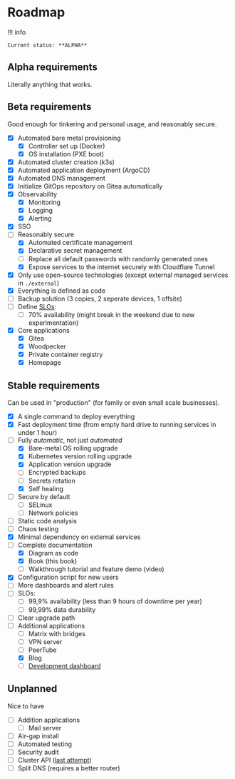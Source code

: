 # Roadmap

!!! info

    Current status: **ALPHA**

## Alpha requirements

Literally anything that works.

## Beta requirements

Good enough for tinkering and personal usage, and reasonably secure.

- [x] Automated bare metal provisioning
    - [x] Controller set up (Docker)
    - [x] OS installation (PXE boot)
- [x] Automated cluster creation (k3s)
- [x] Automated application deployment (ArgoCD)
- [x] Automated DNS management
- [x] Initialize GitOps repository on Gitea automatically
- [x] Observability
    - [x] Monitoring
    - [x] Logging
    - [x] Alerting
- [x] SSO
- [ ] Reasonably secure
    - [x] Automated certificate management
    - [x] Declarative secret management
    - [ ] Replace all default passwords with randomly generated ones
    - [x] Expose services to the internet securely with Cloudflare Tunnel
- [x] Only use open-source technologies (except external managed services in `./external`)
- [x] Everything is defined as code
- [ ] Backup solution (3 copies, 2 seperate devices, 1 offsite)
- [ ] Define [SLOs](https://en.wikipedia.org/wiki/Service-level_objective):
    - [ ] 70% availability (might break in the weekend due to new experimentation)
- [x] Core applications
    - [x] Gitea
    - [x] Woodpecker
    - [x] Private container registry
    - [x] Homepage

## Stable requirements

Can be used in "production" (for family or even small scale businesses).

- [x] A single command to deploy everything
- [x] Fast deployment time (from empty hard drive to running services in under 1 hour)
- [ ] Fully _automatic_, not just _automated_
    - [x] Bare-metal OS rolling upgrade
    - [x] Kubernetes version rolling upgrade
    - [x] Application version upgrade
    - [ ] Encrypted backups
    - [ ] Secrets rotation
    - [x] Self healing
- [ ] Secure by default
    - [ ] SELinux
    - [ ] Network policies
- [ ] Static code analysis
- [ ] Chaos testing
- [x] Minimal dependency on external services
- [ ] Complete documentation
    - [x] Diagram as code
    - [x] Book (this book)
    - [ ] Walkthrough tutorial and feature demo (video)
- [x] Configuration script for new users
- [ ] More dashboards and alert rules
- [ ] SLOs:
    - [ ] 99,9% availability (less than 9 hours of downtime per year)
    - [ ] 99,99% data durability
- [ ] Clear upgrade path
- [ ] Additional applications
    - [ ] Matrix with bridges
    - [ ] VPN server
    - [ ] PeerTube
    - [x] Blog
    - [ ] [Development dashboard](https://github.com/multiversonline/homelab-backstage)

## Unplanned

Nice to have

- [ ] Addition applications
    - [ ] Mail server
- [ ] Air-gap install
- [ ] Automated testing
- [ ] Security audit
- [ ] Cluster API ([last attempt](https://github.com/multiversonline/homelab/pull/2))
- [ ] Split DNS (requires a better router)
